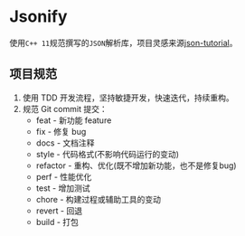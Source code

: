 # Jsonify

使用`C++ 11`规范撰写的`JSON`解析库，项目灵感来源[json-tutorial](https://github.com/miloyip/json-tutorial)。

## 项目规范

1. 使用 TDD 开发流程，坚持敏捷开发，快速迭代，持续重构。
2. 规范 Git commit 提交：
   - feat     - 新功能 feature
   - fix      - 修复 bug
   - docs     - 文档注释
   - style    - 代码格式(不影响代码运行的变动)
   - refactor - 重构、优化(既不增加新功能，也不是修复bug)
   - perf     - 性能优化
   - test     - 增加测试
   - chore    - 构建过程或辅助工具的变动
   - revert   - 回退 
   - build    - 打包